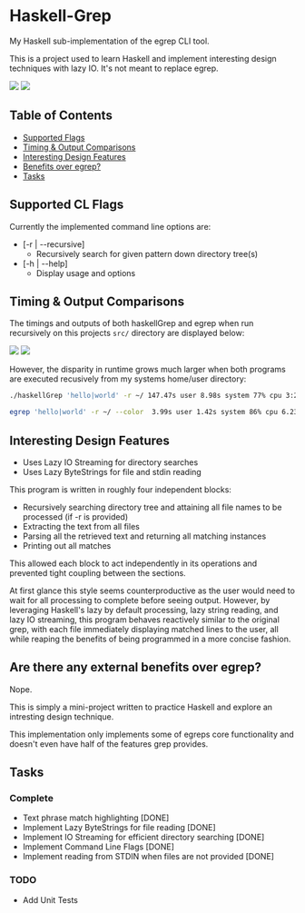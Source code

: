 # Haskell-Grep
My Haskell sub-implementation of the egrep CLI tool.

This is a project used to learn Haskell and implement interesting design techniques with lazy IO. It's not meant to replace egrep.


![][file-example-gif]
![][pipe-example-gif]

## Table of Contents

<!-- TOC -->

 - [Supported Flags](#flags)
 - [Timing & Output Comparisons](#comp)
 - [Interesting Design Features](#features)
 - [Benefits over egrep?](#benefits)
 - [Tasks](#tasks)

<!-- /TOC -->

## Supported CL Flags <a name="flags"></a>

Currently the implemented command line options are:

  - [-r | --recursive]
    - Recursively search for given pattern down directory tree(s)
  - [-h | --help]
    - Display usage and options

## Timing & Output Comparisons <a name="comp"></a>

The timings and outputs of both haskellGrep and egrep when run recursively on this projects `src/` directory are displayed below:

![][haskell-timing-img]
![][egrep-timing-img]

However, the disparity in runtime grows much larger when both programs are executed recusively from my systems home/user directory:

```sh
./haskellGrep 'hello|world' -r ~/ 147.47s user 8.98s system 77% cpu 3:20.60 total

egrep 'hello|world' -r ~/ --color  3.99s user 1.42s system 86% cpu 6.233 total
```

## Interesting Design Features <a name="features"></a>
  - Uses Lazy IO Streaming for directory searches
  - Uses Lazy ByteStrings for file and stdin reading

  This program is written in roughly four independent blocks:

   - Recursively searching directory tree and attaining all file names to be processed (if -r is provided)
   - Extracting the text from all files
   - Parsing all the retrieved text and returning all matching instances
   - Printing out all matches

  This allowed each block to act independently in its operations and prevented tight coupling between the sections. 

  At first glance this style seems counterproductive as the user would need to wait for all processing to complete before seeing output.
  However, by leveraging Haskell's lazy by default processing, lazy string reading, and lazy IO streaming, this program behaves reactively similar to the original grep, with each file immediately displaying matched lines to the user, all while reaping the benefits of being programmed in a more concise fashion.

  
## Are there any external benefits over egrep? <a name="benefits"></a>
Nope. 

This is simply a mini-project written to practice Haskell and explore an intresting design technique.

This implementation only implements some of egreps core functionality and doesn't even have half of the features grep provides.
  
## Tasks
### Complete
* Text phrase match highlighting [DONE]
* Implement Lazy ByteStrings for file reading  [DONE]
* Implement IO Streaming for efficient directory searching [DONE]
* Implement Command Line Flags [DONE]
* Implement reading from STDIN when files are not provided [DONE]

### TODO
* Add Unit Tests


[file-example-gif]: .readme_resources/haskellGrep_file_example.gif
[pipe-example-gif]: .readme_resources/haskellGrep_pipe_example.gif
[egrep-timing-img]: .readme_resources/egrep_src_timing.png
[haskell-timing-img]: .readme_resources/haskellGrep_src_timing.png
